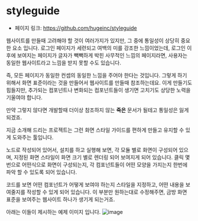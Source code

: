 # styleguide

- 페이지 링크: https://github.com/hugeinc/styleguide

웹사이트를 만들때 고려해야 할 것이 여러가지가 있지만, 그 중에 통일성이 상당히 중요한 요소
입니다. 로그인 페이지가 세련되고 여백의 미를 강조한 느낌이었는데, 
로그인 이후에 보여지는 페이지가 글자가 빽빽하게 박힌 사무적인 느낌의 페이지라면,
사용자는 동일한 웹사이트라고 느낌을 받지 못할 수도 있습니다. 

즉, 모든 페이지가 동일한
컨셉의 동일한 느낌을 주어야 한다는 것입니다. 그렇게 하기 위해서 화면 표준이라는 것을 
만들어서 웹사이트를 만들때 참조하는데요. 이게 만들기도 힘들지만, 추가되는 컴포넌트나 
변화되는 컴포넌트들이 생기면 고치기도 상당한 노력을 기울여야 합니다. 

만약 그렇지 않다면
개발할때 더이상 참조하지 않는 **죽은** 문서가 될테고 통일성은 잃게 되겠죠. 

지금 소개해 드리는 프로젝트는 그런 화면 스타일 가이드를 편하게 만들고 유지할 수 있게
도와주는 툴입니다. 

노드로 작성되어 있어서, 설치를 하고 실행해 보면, 각 모듈 별로 화면이 구성되어 있으며, 
지정된 화면 스타일이 화면 크기 별로 렌더링 되어 보여지게 되어 있습니다. 클릭 몇번으로 
어떤식으로 화면이 구성되는지, 각 컴포넌트들이 어떤 모양을 가지는지 한번에 파악 할 수 있도록
되어 있습니다. 

코드를 보면 어떤 컴포넌트가 어떻게 보여야 하는지 스타일을 지정하고, 어떤 내용을 보여줄지를
작성할 수 있게 되어 있습니다. 이 부분만 원하는대로 수정해주면, 금방 화면 표준을 보여주는
웹사이트 하나가 생기게 되는거죠. 

아래는 이들이 제시하는 예제 이미지 입니다. 
![image](http://hugeinc.github.io/styleguide/images/gif2.gif)
